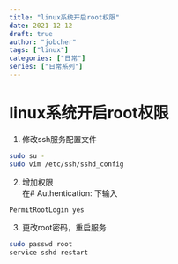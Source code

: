 ```yaml
---
title: "linux系统开启root权限"
date: 2021-12-12
draft: true
author: "jobcher"
tags: ["linux"]
categories: ["日常"]
series: ["日常系列"]
---
```

# linux系统开启root权限
1. 修改ssh服务配置文件
```sh
sudo su -
sudo vim /etc/ssh/sshd_config
```
2. 增加权限  
在# Authentication: 下输入  
  
```bash
PermitRootLogin yes
```

3. 更改root密码，重启服务
```sh
sudo passwd root
service sshd restart
```